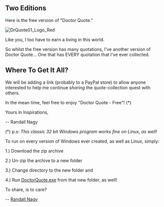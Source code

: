 ## Two Editions

Here is the free version of "Doctor Quote."

![DrQuote01_Logo_Red](https://user-images.githubusercontent.com/19798749/134812303-0ef117bb-9a91-41e8-b10f-79056fafc388.png)

Like you, I too have to earn a living in this world. 

So whilst the free version has many quotations, I've another version of Doctor Quote... One that has EVERY quotation that I've ever collected.

## Where To Get It All?

We will be adding a link (probably to a PayPal store) to allow anyone interested to help me continue *sharing* the quote-collection quest with others. 

In the mean time, feel free to enjoy "Doctor Quote - Free"! (*)

Yours in Inspirations,

-- Randall Nagy


(*) p.s: *This classic 32 bit Windows program works fine on Linux, as well!* 

To run on every version of Windows ever created, as well as Linux, simply:

1.) Download the zip archive

2.) Un-zip the archive to a new folder

3.) Change directory to the new folder and

4.) Run [DoctorQuote.exe](https://github.com/soft9000/DoctorQuote/blob/master/DoctorQuote32/DoctorQuoteFree.zip) from that new folder, as well!



To share, is to care?

-- [Randall Nagy](http://soft9000.com)


